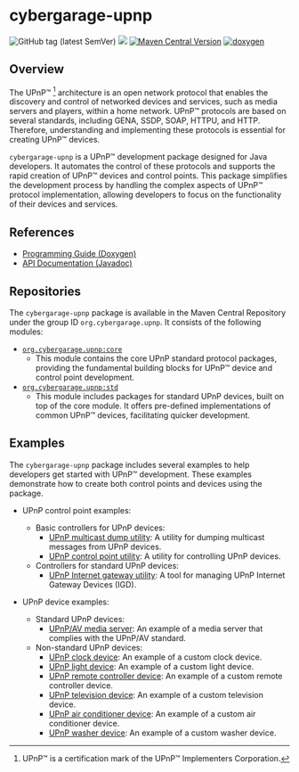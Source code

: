 # cybergarage-upnp

![GitHub tag (latest SemVer)](https://img.shields.io/github/v/tag/cybergarage/cybergarage-upnp)
[![](https://github.com/cybergarage/cybergarage-upnp/actions/workflows/maven.yml/badge.svg)](https://github.com/cybergarage/cybergarage-upnp/actions/workflows/maven.yml)
[![Maven Central Version](https://img.shields.io/maven-central/v/org.cybergarage.upnp/core)](https://central.sonatype.com/search?q=g:org.cybergarage.upnp&smo=true)
[![doxygen](https://github.com/cybergarage/cybergarage-upnp/actions/workflows/doxygen.yml/badge.svg)](http://cybergarage.github.io/cybergarage-upnp/doxygen/html/)

## Overview

The UPnP™ [^1] architecture is an open network protocol that enables the discovery and control of networked devices and services, such as media servers and players, within a home network. UPnP™ protocols are based on several standards, including GENA, SSDP, SOAP, HTTPU, and HTTP. Therefore, understanding and implementing these protocols is essential for creating UPnP™ devices.

`cybergarage-upnp` is a UPnP™ development package designed for Java developers. It automates the control of these protocols and supports the rapid creation of UPnP™ devices and control points. This package simplifies the development process by handling the complex aspects of UPnP™ protocol implementation, allowing developers to focus on the functionality of their devices and services.

## References

- [Programming Guide (Doxygen)](http://cybergarage.github.io/cybergarage-upnp/doxygen/html/)
- [API Documentation (Javadoc)](http://cybergarage.github.io/cybergarage-upnp/javadoc/)

## Repositories

The `cybergarage-upnp` package is available in the Maven Central Repository under the group ID `org.cybergarage.upnp`. It consists of the following modules:

- [`org.cybergarage.upnp:core`](https://search.maven.org/artifact/org.cybergarage.upnp/core)
  - This module contains the core UPnP standard protocol packages, providing the fundamental building blocks for UPnP™ device and control point development.
- [`org.cybergarage.upnp:std`](https://search.maven.org/artifact/org.cybergarage.upnp/std)
  - This module includes packages for standard UPnP devices, built on top of the core module. It offers pre-defined implementations of common UPnP™ devices, facilitating quicker development.

## Examples

The `cybergarage-upnp` package includes several examples to help developers get started with UPnP™ development. These examples demonstrate how to create both control points and devices using the package.

- UPnP control point examples:
  - Basic controllers for UPnP devices:
    - [UPnP multicast dump utility](https://github.com/cybergarage/cybergarage-upnp/tree/master/tools/upnpdump): A utility for dumping multicast messages from UPnP devices.
    - [UPnP control point utility](https://github.com/cybergarage/cybergarage-upnp/tree/master/tools/control-point): A utility for controlling UPnP devices.
  - Controllers for standard UPnP devices:
    - [UPnP Internet gateway utility](https://github.com/cybergarage/cybergarage-upnp/tree/master/tools/igd-tool): A tool for managing UPnP Internet Gateway Devices (IGD).

- UPnP device examples:
  - Standard UPnP devices:
    - [UPnP/AV media server](https://github.com/cybergarage/cybergarage-upnp/tree/master/examples/media-server): An example of a media server that complies with the UPnP/AV standard.
  - Non-standard UPnP devices:
    - [UPnP clock device](https://github.com/cybergarage/cybergarage-upnp/tree/master/examples/clock): An example of a custom clock device.
    - [UPnP light device](https://github.com/cybergarage/cybergarage-upnp/tree/master/examples/light): An example of a custom light device.
    - [UPnP remote controller device](https://github.com/cybergarage/cybergarage-upnp/tree/master/examples/): An example of a custom remote controller device.
    - [UPnP television device](https://github.com/cybergarage/cybergarage-upnp/tree/master/examples/tv): An example of a custom television device.
    - [UPnP air conditioner device](https://github.com/cybergarage/cybergarage-upnp/tree/master/examples/air-conditioner): An example of a custom air conditioner device.
    - [UPnP washer device](https://github.com/cybergarage/cybergarage-upnp/tree/master/examples/washer): An example of a custom washer device.

[^1]: UPnP™ is a certification mark of the UPnP™ Implementers Corporation.